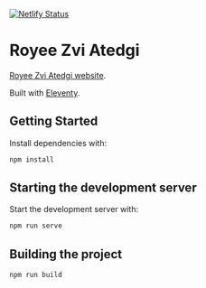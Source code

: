 [![Netlify Status](https://api.netlify.com/api/v1/badges/ef583838-7960-4676-a1d8-0b30cb871665/deploy-status)](https://app.netlify.com/sites/loving-elion-8936c6/deploys)
# Royee Zvi Atedgi

[Royee Zvi Atedgi website](https://royeezviatedgi.com/).

Built with [Eleventy](https://www.11ty.dev/).

## Getting Started

Install dependencies with:

```sh
npm install
```

## Starting the development server

Start the development server with:

```sh
npm run serve
```

## Building the project

```sh
npm run build
```
